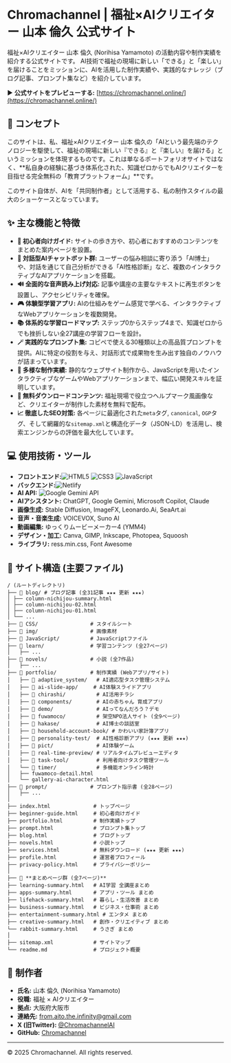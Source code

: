 # Chromachannel | 福祉×AIクリエイター 山本 倫久 公式サイト

福祉×AIクリエイター 山本 倫久 (Norihisa Yamamoto) の活動内容や制作実績を紹介する公式サイトです。
AI技術で福祉の現場に新しい「できる」と「楽しい」を届けることをミッションに、AIを活用した制作実績や、実践的なナレッジ（ブログ記事、プロンプト集など）を紹介しています。

▶ **公式サイトをプレビューする:** [https://chromachannel.online/](https://chromachannel.online/)

## 📖 コンセプト

このサイトは、私、福祉×AIクリエイター 山本 倫久の「AIという最先端のテクノロジーを駆使して、福祉の現場に新しい『できる』と『楽しい』を届ける」というミッションを体現するものです。これは単なるポートフォリオサイトではなく、**私自身の経験に基づき体系化された、知識ゼロからでもAIクリエイターを目指せる完全無料の「教育プラットフォーム」**です。

このサイト自体が、AIを「共同制作者」として活用する、私の制作スタイルの最大のショーケースとなっています。

## ✨ 主な機能と特徴

- **🔰 初心者向けガイド:** サイトの歩き方や、初心者におすすめのコンテンツをまとめた案内ページを設置。
- **🤖 対話型AIチャットボット群:** ユーザーの悩み相談に寄り添う「AI博士」や、対話を通じて自己分析ができる「AI性格診断」など、複数のインタラクティブなAIアプリケーションを搭載。
- **🔊 全面的な音声読み上げ対応:** 記事や講座の主要なテキストに再生ボタンを設置し、アクセシビリティを確保。
- **🎮 体験型学習アプリ:** AIの仕組みをゲーム感覚で学べる、インタラクティブなWebアプリケーションを複数開発。
- **📚 体系的な学習ロードマップ:** ステップ0からステップ4まで、知識ゼロからでも挫折しない全27講座の学習フローを設計。
- **🪄 実践的なプロンプト集:** コピペで使える30種類以上の高品質プロンプトを提供。AIに特定の役割を与え、対話形式で成果物を生み出す独自のノウハウが詰まっています。
- **🎨 多様な制作実績:** 静的なウェブサイト制作から、JavaScriptを用いたインタラクティブなゲームやWebアプリケーションまで、幅広い開発スキルを証明しています。
- **🎁 無料ダウンロードコンテンツ:** 福祉現場で役立つヘルプマーク風画像など、クリエイターが制作した素材を無料で配布。
- **📈 徹底したSEO対策:** 各ページに最適化された`meta`タグ, `canonical`, `OGP`タグ、そして網羅的な`sitemap.xml`と構造化データ（JSON-LD）を活用し、検索エンジンからの評価を最大化しています。

## 💻 使用技術・ツール

- **フロントエンド:**![HTML5](https://img.shields.io/badge/HTML5-E34F26?style=for-the-badge&logo=html5&logoColor=white)
![CSS3](https://img.shields.io/badge/CSS3-1572B6?style=for-the-badge&logo=css3&logoColor=white)
![JavaScript](https://img.shields.io/badge/JavaScript-F7DF1E?style=for-the-badge&logo=javascript&logoColor=black)
- **バックエンド:**![Netlify](https://img.shields.io/badge/Netlify-00C7B7?style=for-the-badge&logo=netlify&logoColor=white)
- **AI API:** ![Google Gemini API](https://img.shields.io/badge/Gemini%20API-4285F4?style=for-the-badge&logo=google&logoColor=white)
- **AIアシスタント:** ChatGPT, Google Gemini, Microsoft Copilot, Claude
- **画像生成:** Stable Diffusion, ImageFX, Leonardo.Ai, SeaArt.ai
- **音声・音楽生成:** VOICEVOX, Suno AI
- **動画編集:** ゆっくりムービーメーカー4 (YMM4)
- **デザイン・加工:** Canva, GIMP, Inkscape, Photopea, Squoosh
- **ライブラリ:** ress.min.css, Font Awesome

## 📂 サイト構造 (主要ファイル)

```
/ (ルートディレクトリ)
├── 📂 blog/ # ブログ記事 (全31記事 ★★★ 更新 ★★★)
│ ├── column-nichijou-summary.html
│ ├── column-nichijou-02.html
│ ├── column-nichijou-01.html
│ └── ...
├── 📂 CSS/                 # スタイルシート
├── 📂 img/                 # 画像素材
├── 📂 JavaScript/          # JavaScriptファイル
├── 📂 learn/               # 学習コンテンツ (全27ページ)
│   ├── ...
├── 📂 novels/              # 小説 (全7作品)
│   ├── ...
├── 📂 portfolio/           # 制作実績 (Webアプリ/サイト)
│   ├── 📂 adaptive_system/   # AI適応型タスク管理システム
│   ├── 📂 ai-slide-app/     # AI体験スライドアプリ
│   ├── 📂 chirashi/          # AI活用チラシ
│   ├── 📂 components/        # AIの赤ちゃん 育成アプリ
│   ├── 📂 demo/              # AIってなんだろう？デモ
│   ├── 📂 fuwamoco/          # 架空NPO法人サイト (全9ページ)
│   ├── 📂 hakase/            # AI博士の談話室
│   ├── 📂 household-account-book/ # かわいい家計簿アプリ
│   ├── 📂 personality-test/  # AI性格診断アプリ (★★★ 更新 ★★★)
│   ├── 📂 pict/              # AI体験ゲーム
│   ├── 📂 real-time-preview/ # リアルタイムプレビューエディタ
│   ├── 📂 task-tool/         # 利用者向けタスク管理ツール
│   └── 📂 timer/             # 多機能オンライン時計
│   ├── fuwamoco-detail.html
│   └── gallery-ai-character.html
├── 📂 prompt/              # プロンプト指示書 (全28ページ)
│   ├── ...
│
├── index.html              # トップページ
├── beginner-guide.html     # 初心者向けガイド
├── portfolio.html          # 制作実績トップ
├── prompt.html             # プロンプト集トップ
├── blog.html               # ブログトップ
├── novels.html             # 小説トップ
├── services.html           # 無料ダウンロード (★★★ 更新 ★★★)
├── profile.html            # 運営者プロフィール
├── privacy-policy.html     # プライバシーポリシー
│
├── 📄 **まとめページ群 (全7ページ)**
├── learning-summary.html   # AI学習 全講座まとめ
├── apps-summary.html       # アプリ・ツール まとめ
├── lifehack-summary.html   # 暮らし・生活改善 まとめ
├── business-summary.html   # ビジネス・仕事術 まとめ
├── entertainment-summary.html # エンタメ まとめ
├── creative-summary.html   # 創作・クリエイティブ まとめ
└── rabbit-summary.html     # うさぎ まとめ
│
├── sitemap.xml             # サイトマップ
└── readme.md               # プロジェクト概要
```

## 👤 制作者

- **氏名:** 山本 倫久 (Norihisa Yamamoto)
- **役職:** 福祉 × AIクリエイター
- **拠点:** 大阪府大阪市
- **連絡先:** from.aito.the.infinity@gmail.com
- **X (旧Twitter):** [@ChromachannelAI](https://x.com/ChromachannelAI)
- **GitHub:** [Chromachannel](https://github.com/Chromachannel)

---
© 2025 Chromachannel. All rights reserved.
